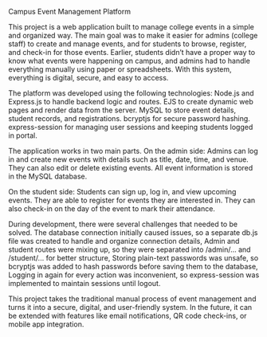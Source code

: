 Campus Event Management Platform

This project is a web application built to manage college events in a simple and organized way. The main goal was to make it easier for admins (college staff) to create and manage events, and for students to browse, register, and check-in for those events. Earlier, students didn’t have a proper way to know what events were happening on campus, and admins had to handle everything manually using paper or spreadsheets. With this system, everything is digital, secure, and easy to access.

The platform was developed using the following technologies:
Node.js and Express.js to handle backend logic and routes.
EJS to create dynamic web pages and render data from the server.
MySQL to store event details, student records, and registrations.
bcryptjs for secure password hashing.
express-session for managing user sessions and keeping students logged in portal.

The application works in two main parts. On the admin side:
Admins can log in and create new events with details such as title, date, time, and venue.
They can also edit or delete existing events.
All event information is stored in the MySQL database.

On the student side:
Students can sign up, log in, and view upcoming events.
They are able to register for events they are interested in.
They can also check-in on the day of the event to mark their attendance.

During development, there were several challenges that needed to be solved.
The database connection initially caused issues, so a separate db.js file was created to handle and organize connection details,
Admin and student routes were mixing up, so they were separated into /admin/... and /student/... for better structure,
Storing plain-text passwords was unsafe, so bcryptjs was added to hash passwords before saving them to the database,
Logging in again for every action was inconvenient, so express-session was implemented to maintain sessions until logout.

This project takes the traditional manual process of event management and turns it into a secure, digital, and user-friendly system. In the future, it can be extended with features like email notifications, QR code check-ins, or mobile app integration.
